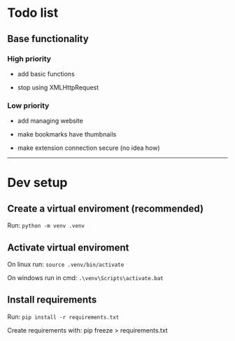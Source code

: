 # Todo list

## Base functionality

### High priority

- add basic functions

- stop using XMLHttpRequest


### Low priority

- add managing website

- make bookmarks have thumbnails

- make extension connection secure (no idea how)



---

# Dev setup

## Create a virtual enviroment (recommended)

Run: `python -m venv .venv`


## Activate virtual enviroment

On linux run: `source .venv/bin/activate`

On windows run in cmd: `.\venv\Scripts\activate.bat`


## Install requirements

Run: `pip install -r requirements.txt`




Create requirements with:
pip freeze > requirements.txt
